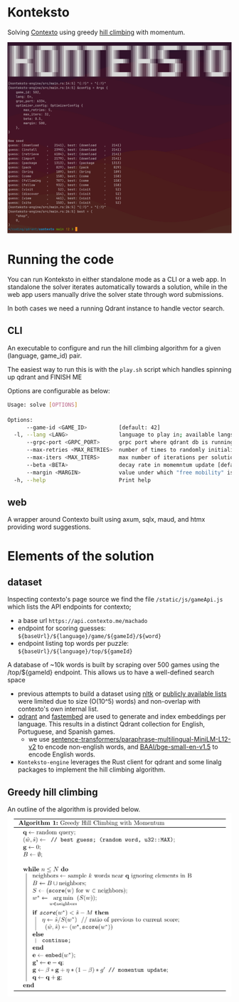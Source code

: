 # Konteksto
Solving [Contexto](https://contexto.me/en/) using greedy [hill climbing](https://en.wikipedia.org/wiki/Hill_climbing) with momentum.

![](assets/cli.png)

# Running the code
You can run Konteksto in either standalone mode as a CLI or a web app. In standalone the solver iterates automatically towards a solution, while in the web app users manually drive the solver state through word submissions.

In both cases we need a running Qdrant instance to handle vector search.

## CLI
An executable to configure and run the hill climbing algorithm for a given (language, game_id) pair.

The easiest way to run this is with the `play.sh` script which handles spinning up qdrant and FINISH ME

Options are configurable as below:
```bash
Usage: solve [OPTIONS]

Options:
      --game-id <GAME_ID>          [default: 42]
  -l, --lang <LANG>                language to play in; available langs are: 'en', 'pt-br', and 'es' [default: en]
      --grpc-port <GRPC_PORT>      grpc port where qdrant db is running on [env: QDRANT__SERVICE__GRPC_PORT=] [default: 6334]
      --max-retries <MAX_RETRIES>  number of times to randomly initialize search algorithm [default: 1]
      --max-iters <MAX_ITERS>      max number of iterations per solution attempt [default: 100]
      --beta <BETA>                decay rate in momemntum update [default: 0.5]
      --margin <MARGIN>            value under which "free mobility" is possible [default: 200]
  -h, --help                       Print help
```

## web
A wrapper around Contexto built using axum, sqlx, maud, and htmx providing word suggestions.

# Elements of the solution
## dataset
Inspecting contexto's page source we find the file `/static/js/gameApi.js` which lists the API endpoints for contexto;
  * a base url `https://api.contexto.me/machado`
  * endpoint for scoring guesses: `${baseUrl}/${language}/game/${gameId}/${word}`
  * endpoint listing top words per puzzle: `${baseUrl}/${language}/top/${gameId}`

A database of ~10k words is built by scraping over 500 games using the /top/${gameId} endpoint. This allows us to have a well-defined search space
  * previous attempts to build a dataset using [nltk](https://www.nltk.org/howto/corpus.html) or [publicly available lists](https://github.com/dwyl/english-words) were limited due to size (O(10^5) words) and non-overlap with contexto's own internal list.
* [qdrant](https://github.com/qdrant/qdrant) and [fastembed](https://github.com/qdrant/fastembed) are used to generate and index embeddings per language. This results in a distinct Qdrant collection for English, Portuguese, and Spanish games.
  * we use [sentence-transformers/paraphrase-multilingual-MiniLM-L12-v2](https://huggingface.co/sentence-transformers/paraphrase-multilingual-MiniLM-L12-v2) to encode non-english words, and [BAAI/bge-small-en-v1.5](https://huggingface.co/BAAI/bge-small-en-v1.5) to encode English words.
* `Konteksto-engine` leverages the Rust client for qdrant and some linalg packages to implement the hill climbing algorithm.

## Greedy hill climbing
An outline of the algorithm is provided below.
![](assets/algo.png)
